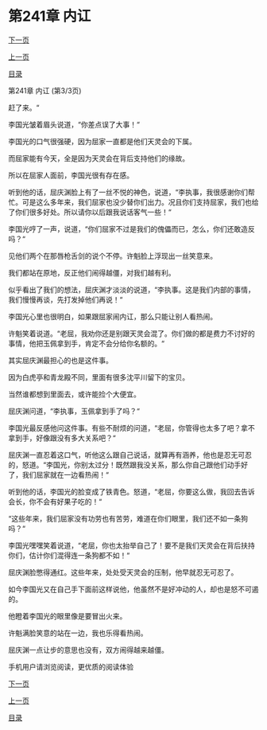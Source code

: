 <h1>第241章   内讧</h1>
            <div><p><a href="./0723_%E7%AC%AC242%E7%AB%A0_%E8%BF%87%E8%A1%97%E8%80%81%E9%BC%A0.md">下一页</a></p><p><a href="./0721_%E7%AC%AC241%E7%AB%A0_%E5%86%85%E8%AE%A7.md">上一页</a></p><p><a href="../">目录</a></p></div>
            <div><p>第241章   内讧 (第3/3页)</p><p>赶了来。“</p><p>李国光皱着眉头说道，“你差点误了大事！“</p><p>李国光的口气很强硬，因为屈家一直都是他们天灵会的下属。</p><p>而屈家能有今天，全是因为天灵会在背后支持他们的缘故。</p><p>所以在屈家人面前，李国光很有存在感。</p><p>听到他的话，屈庆渊脸上有了一丝不悦的神色，说道，“李执事，我很感谢你们帮忙。可是这么多年来，我们屈家也没少替你们出力。况且你们支持屈家，我们也给了你们很多好处。所以请你以后跟我说话客气一些！“</p><p>李国光哼了一声，说道，“你们屈家不过是我们的傀儡而已，怎么，你们还敢造反吗？“</p><p>见他们两个在那唇枪舌剑的说个不停。许魁脸上浮现出一丝笑意来。</p><p>我们都站在原地，反正他们闹得越僵，对我们越有利。</p><p>似乎看出了我们的想法，屈庆渊才淡淡的说道，“李执事。这是我们内部的事情，我们慢慢再谈，先打发掉他们再说！“</p><p>李国光心里也很明白，如果跟屈家闹内讧，那么只能让别人看热闹。</p><p>许魁笑着说道。“老屈，我劝你还是别跟天灵会混了。你们做的都是费力不讨好的事情，他把玉佩拿到手，肯定不会分给你名额的。“</p><p>其实屈庆渊最担心的也是这件事。</p><p>因为白虎亭和青龙殿不同，里面有很多沈平川留下的宝贝。</p><p>当然谁都想到里面去，或许能捡个大便宜。</p><p>屈庆渊问道，“李执事，玉佩拿到手了吗？“</p><p>李国光最反感他问这件事。有些不耐烦的问道，“老屈，你管得也太多了吧？拿不拿到手，好像跟没有多大关系吧？“</p><p>屈庆渊一直忍着这口气，听他这么跟自己说话，就算再有涵养，他也是忍无可忍的，怒道。“李国光，你别太过分！既然跟我没关系，那么你自己跟他们动手好了，我们屈家就在一边看热闹！“</p><p>听到他的话，李国光的脸变成了铁青色。怒道，“老屈，你要这么做，我回去告诉会长，你不会有好果子吃的！“</p><p>“这些年来，我们屈家没有功劳也有苦劳，难道在你们眼里，我们还不如一条狗吗？“</p><p>李国光嘿嘿笑着说道，“老屈，你也太抬举自己了！要不是我们天灵会在背后扶持你们，估计你们混得连一条狗都不如！“</p><p>屈庆渊脸憋得通红。这些年来，处处受天灵会的压制，他早就忍无可忍了。</p><p>如今李国光又在自己手下面前这样说他，他虽然不是好冲动的人，却也是怒不可遏的。</p><p>他瞪着李国光的眼里像是要冒出火来。</p><p>许魁满脸笑意的站在一边，我也乐得看热闹。</p><p>屈庆渊一点让步的意思也没有，双方闹得越来越僵。</p><p>手机用户请浏览阅读，更优质的阅读体验</p></div>
            <div><p><a href="./0723_%E7%AC%AC242%E7%AB%A0_%E8%BF%87%E8%A1%97%E8%80%81%E9%BC%A0.md">下一页</a></p><p><a href="./0721_%E7%AC%AC241%E7%AB%A0_%E5%86%85%E8%AE%A7.md">上一页</a></p><p><a href="../">目录</a></p></div>